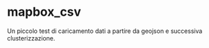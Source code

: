 mapbox_csv
==========

Un piccolo test di caricamento dati a partire da geojson e successiva clusterizzazione.
